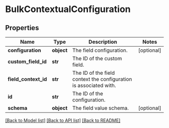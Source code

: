 # BulkContextualConfiguration

## Properties
Name | Type | Description | Notes
------------ | ------------- | ------------- | -------------
**configuration** | **object** | The field configuration. | [optional] 
**custom_field_id** | **str** | The ID of the custom field. | 
**field_context_id** | **str** | The ID of the field context the configuration is associated with. | 
**id** | **str** | The ID of the configuration. | 
**schema** | **object** | The field value schema. | [optional] 

[[Back to Model list]](../README.md#documentation-for-models) [[Back to API list]](../README.md#documentation-for-api-endpoints) [[Back to README]](../README.md)

